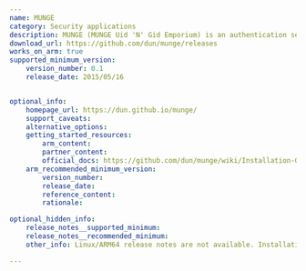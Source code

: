 ```yaml
---
name: MUNGE
category: Security applications
description: MUNGE (MUNGE Uid 'N' Gid Emporium) is an authentication service that creates and validates credentials using cryptographic methods. It's commonly used in High-Performance Computing (HPC) environments to securely manage user authentication across distributed systems.
download_url: https://github.com/dun/munge/releases
works_on_arm: true
supported_minimum_version:
    version_number: 0.1
    release_date: 2015/05/16


optional_info:
    homepage_url: https://dun.github.io/munge/
    support_caveats:
    alternative_options:
    getting_started_resources:
        arm_content:
        partner_content:
        official_docs: https://github.com/dun/munge/wiki/Installation-Guide
    arm_recommended_minimum_version:
        version_number:
        release_date:
        reference_content:
        rationale:

optional_hidden_info:
    release_notes__supported_minimum:
    release_notes__recommended_minimum:
    other_info: Linux/ARM64 release notes are not available. Installation and testing were done using released tar files.

---
```

